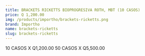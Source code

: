 ```yaml
---
title: BRACKETS RICKETTS BIOPROGRESIVA ROTH, MBT (10 CASOS)
price: Q 1,200.00
img: /products/importho/brackets-ricketts.png
brand: Importho
name: brackets-ricketts
slug: brackets-ricketts
---
```


10 CASOS X Q1,200.00
50 CASOS X Q5,500.00
